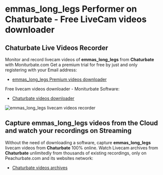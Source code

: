 # emmas_long_legs Performer on Chaturbate - Free LiveCam videos downloader

## Chaturbate Live Videos Recorder

Monitor and record livecam videos of **emmas_long_legs** from **Chaturbate** with Moniturbate.com
Get a premium trial for free by just and only registering with your Email address:
* [emmas_long_legs Premium videos downloader](https://moniturbate.com/request-demo-licence-key.html)

Free livecam videos downloader - Moniturbate Software:
* [Chaturbate videos downloader](https://moniturbate.com/moniturbate-download-software.html)

![emmas_long_legs livecam videos recorder](https://peachurnet.com/templates/moniturbate-software.png)


## Capture emmas_long_legs videos from the Cloud and watch your recordings on Streaming

Without the need of downloading a software, capture **emmas_long_legs** livecam videos from **Chaturbate** 100% online.
Watch Livecam archives from **Chaturbate** unlimitedly from thousands of existing recordings, only on Peachurbate.com and its websites network:
* [Chaturbate videos archives](https://peachurnet.com/)